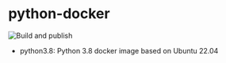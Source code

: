 # python-docker

![Build and publish](https://github.com/tonghs/python-docker/workflows/Build%20and%20publish/badge.svg)

- python3.8: Python 3.8 docker image based on Ubuntu 22.04
